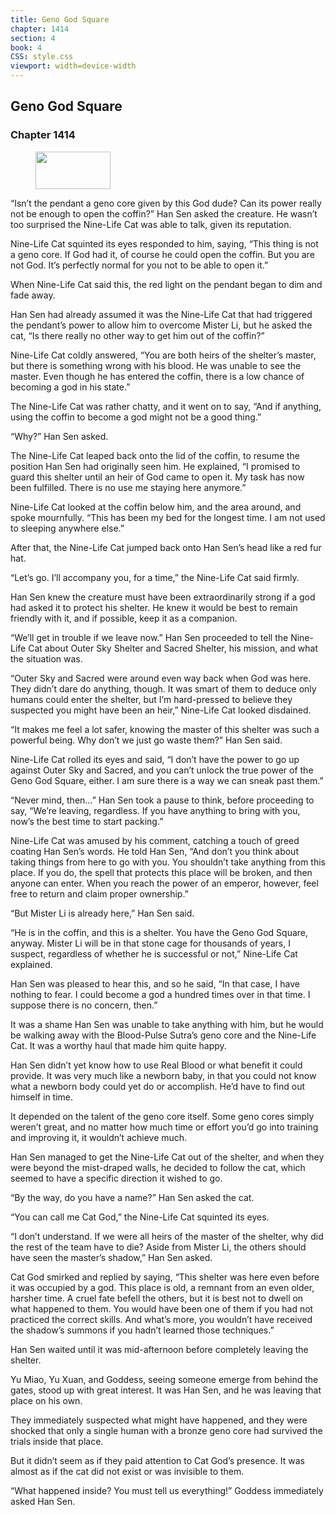 ```yaml
---
title: Geno God Square
chapter: 1414
section: 4
book: 4
CSS: style.css
viewport: width=device-width
---
```


## Geno God Square

### Chapter 1414

<figure>
	<img src="../Images/gem.gif" alt="" id="gem" width="120" height="60" />
</figure>

“Isn’t the pendant a geno core given by this God dude? Can its power really not be enough to open the coffin?” Han Sen asked the creature. He wasn’t too surprised the Nine-Life Cat was able to talk, given its reputation.

Nine-Life Cat squinted its eyes responded to him, saying, “This thing is not a geno core. If God had it, of course he could open the coffin. But you are not God. It’s perfectly normal for you not to be able to open it.”

When Nine-Life Cat said this, the red light on the pendant began to dim and fade away.

Han Sen had already assumed it was the Nine-Life Cat that had triggered the pendant’s power to allow him to overcome Mister Li, but he asked the cat, “Is there really no other way to get him out of the coffin?”

Nine-Life Cat coldly answered, “You are both heirs of the shelter’s master, but there is something wrong with his blood. He was unable to see the master. Even though he has entered the coffin, there is a low chance of becoming a god in his state.”

The Nine-Life Cat was rather chatty, and it went on to say, “And if anything, using the coffin to become a god might not be a good thing.”

“Why?” Han Sen asked.

The Nine-Life Cat leaped back onto the lid of the coffin, to resume the position Han Sen had originally seen him. He explained, “I promised to guard this shelter until an heir of God came to open it. My task has now been fulfilled. There is no use me staying here anymore.”

Nine-Life Cat looked at the coffin below him, and the area around, and spoke mournfully. “This has been my bed for the longest time. I am not used to sleeping anywhere else.”

After that, the Nine-Life Cat jumped back onto Han Sen’s head like a red fur hat.

“Let’s go. I’ll accompany you, for a time,” the Nine-Life Cat said firmly.

Han Sen knew the creature must have been extraordinarily strong if a god had asked it to protect his shelter. He knew it would be best to remain friendly with it, and if possible, keep it as a companion.

“We’ll get in trouble if we leave now.” Han Sen proceeded to tell the Nine-Life Cat about Outer Sky Shelter and Sacred Shelter, his mission, and what the situation was.

“Outer Sky and Sacred were around even way back when God was here. They didn’t dare do anything, though. It was smart of them to deduce only humans could enter the shelter, but I’m hard-pressed to believe they suspected you might have been an heir,” Nine-Life Cat looked disdained.

“It makes me feel a lot safer, knowing the master of this shelter was such a powerful being. Why don’t we just go waste them?” Han Sen said.

Nine-Life Cat rolled its eyes and said, “I don’t have the power to go up against Outer Sky and Sacred, and you can’t unlock the true power of the Geno God Square, either. I am sure there is a way we can sneak past them.”

“Never mind, then…” Han Sen took a pause to think, before proceeding to say, “We’re leaving, regardless. If you have anything to bring with you, now’s the best time to start packing.”

Nine-Life Cat was amused by his comment, catching a touch of greed coating Han Sen’s words. He told Han Sen, “And don’t you think about taking things from here to go with you. You shouldn’t take anything from this place. If you do, the spell that protects this place will be broken, and then anyone can enter. When you reach the power of an emperor, however, feel free to return and claim proper ownership.”

“But Mister Li is already here,” Han Sen said.

“He is in the coffin, and this is a shelter. You have the Geno God Square, anyway. Mister Li will be in that stone cage for thousands of years, I suspect, regardless of whether he is successful or not,” Nine-Life Cat explained.

Han Sen was pleased to hear this, and so he said, “In that case, I have nothing to fear. I could become a god a hundred times over in that time. I suppose there is no concern, then.”

It was a shame Han Sen was unable to take anything with him, but he would be walking away with the Blood-Pulse Sutra’s geno core and the Nine-Life Cat. It was a worthy haul that made him quite happy.

Han Sen didn’t yet know how to use Real Blood or what benefit it could provide. It was very much like a newborn baby, in that you could not know what a newborn body could yet do or accomplish. He’d have to find out himself in time.

It depended on the talent of the geno core itself. Some geno cores simply weren’t great, and no matter how much time or effort you’d go into training and improving it, it wouldn’t achieve much.

Han Sen managed to get the Nine-Life Cat out of the shelter, and when they were beyond the mist-draped walls, he decided to follow the cat, which seemed to have a specific direction it wished to go.

“By the way, do you have a name?” Han Sen asked the cat.

“You can call me Cat God,” the Nine-Life Cat squinted its eyes.

“I don’t understand. If we were all heirs of the master of the shelter, why did the rest of the team have to die? Aside from Mister Li, the others should have seen the master’s shadow,” Han Sen asked.

Cat God smirked and replied by saying, “This shelter was here even before it was occupied by a god. This place is old, a remnant from an even older, harsher time. A cruel fate befell the others, but it is best not to dwell on what happened to them. You would have been one of them if you had not practiced the correct skills. And what’s more, you wouldn’t have received the shadow’s summons if you hadn’t learned those techniques.”

Han Sen waited until it was mid-afternoon before completely leaving the shelter.

Yu Miao, Yu Xuan, and Goddess, seeing someone emerge from behind the gates, stood up with great interest. It was Han Sen, and he was leaving that place on his own.

They immediately suspected what might have happened, and they were shocked that only a single human with a bronze geno core had survived the trials inside that place.

But it didn’t seem as if they paid attention to Cat God’s presence. It was almost as if the cat did not exist or was invisible to them.

“What happened inside? You must tell us everything!” Goddess immediately asked Han Sen.